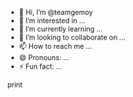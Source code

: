- 👋 Hi, I’m @teamgemoy
- 👀 I’m interested in ...
- 🌱 I’m currently learning ...
- 💞️ I’m looking to collaborate on ...
- 📫 How to reach me ...
- 😄 Pronouns: ...
- ⚡ Fun fact: ...

<!---
teamgemoy/teamgemoy is a ✨ special ✨ repository because its `README.md` (this file) appears on your GitHub profile.
You can click the Preview link to take a look at your changes.
--->print


